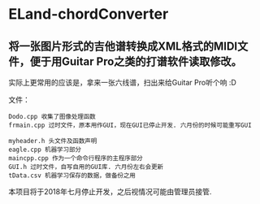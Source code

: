# ELand-chordConverter
将一张图片形式的吉他谱转换成XML格式的MIDI文件，便于用Guitar Pro之类的打谱软件读取修改。
-
实际上更常用的应该是，拿来一张六线谱，扫出来给Guitar Pro听个响 :D

文件：

	Dodo.cpp 收集了图像处理函数
	frmain.cpp 过时文件，原本用作GUI，现在GUI已停止开发. 六月份的时候可能重写GUI
	
	myheader.h 头文件及函数声明
	eagle.cpp 机器学习部分
	maincpp.cpp 作为一个命令行程序的主程序部分
	GUI.h 过时文件，自写自用的GUI库. 六月份左右会更新
	tData.csv 机器学习保存的数据，做备份之用
	

本项目将于2018年七月停止开发，之后视情况可能由管理员接管.
